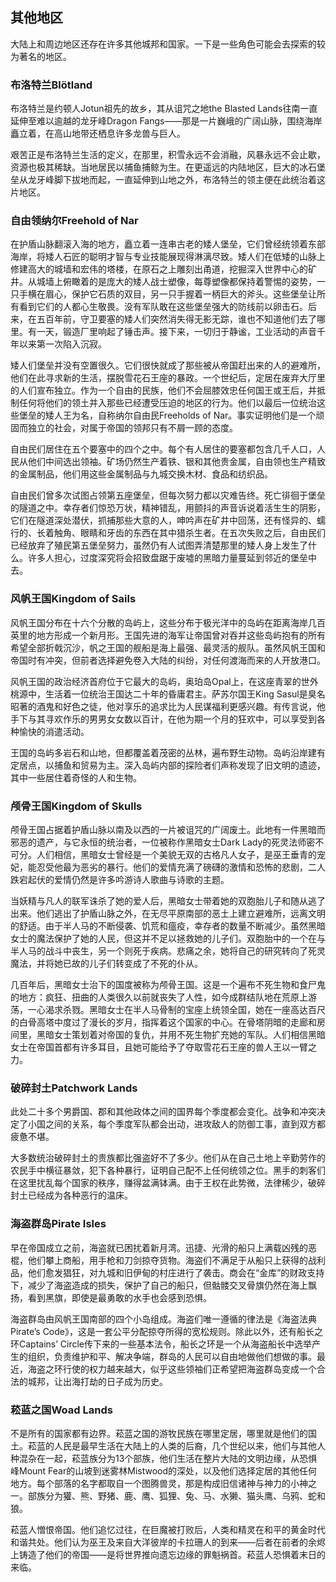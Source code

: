 ## 其他地区

大陆上和周边地区还存在许多其他城邦和国家。一下是一些角色可能会去探索的较为著名的地区。

### 布洛特兰Blötland

布洛特兰是约顿人Jotun祖先的故乡，其从诅咒之地the Blasted Lands往南一直延伸至难以逾越的龙牙峰Dragon Fangs——那是一片巍峨的广阔山脉，围绕海岸矗立着，在高山地带还栖息许多龙兽与巨人。

艰苦正是布洛特兰生活的定义，在那里，积雪永远不会消融，风暴永远不会止歇，资源也极其稀缺。当地居民以捕鱼捕鲸为生。在更遥远的内陆地区，巨大的冰石堡垒从龙牙峰脚下拔地而起，一直延伸到山地之外，布洛特兰的领主便在此统治着这片地区。

### 自由领纳尔Freehold of Nar

在护盾山脉翻滚入海的地方，矗立着一连串古老的矮人堡垒，它们曾经统领着东部海岸，将矮人石匠的聪明才智与专业技能展现得淋漓尽致。矮人们在低矮的山脉上修建高大的城墙和宏伟的塔楼，在原石之上雕刻出甬道，挖掘深入世界中心的矿井。从城墙上俯瞰着的是庞大的矮人战士塑像，每尊塑像都保持着警惕的姿势，一只手横在眉心，保护它石质的双目，另一只手握着一柄巨大的斧头。这些堡垒让所有看到它们的人都心生敬畏。没有军队敢在这些堡垒强大的防线前以卵击石。后来，在五百年前，守卫要塞的矮人们突然消失得无影无踪，谁也不知道他们去了哪里。有一天，锻造厂里响起了锤击声。接下来，一切归于静谧，工业活动的声音千年以来第一次陷入沉寂。

矮人们堡垒并没有空置很久。它们很快就成了那些被从帝国赶出来的人的避难所，他们在此寻求新的生活，摆脱雪花石王座的暴政。一个世纪后，定居在废弃大厅里的人们宣布独立。作为一个自由的民族，他们不会屈膝效忠任何国王或王后，并抵制任何将他们的领土并入那些已经遭受压迫的地区的行为。他们以最后一位统治这些堡垒的矮人王为名，自称纳尔自由民Freeholds of Nar。事实证明他们是一个顽固而独立的社会，对属于帝国的领邦只有不屑一顾的态度。

自由民们居住在五个要塞中的四个之中。每个有人居住的要塞都包含几千人口，人民从他们中间选出领袖。矿场仍然生产着铁、银和其他贵金属，自由领也生产精致的金属制品，他们用这些金属制品与九城交换木材、食品和纺织品。

自由民们曾多次试图占领第五座堡垒，但每次努力都以灾难告终。死亡徘徊于堡垒的隧道之中。幸存者们惊恐万状，精神错乱，用颤抖的声音诉说着活生生的阴影，它们在隧道深处潜伏，抓捕那些大意的人，呻吟声在矿井中回荡，还有怪异的、蠕行的、长着触角、眼睛和牙齿的东西在其中猎杀生者。在五次失败之后，自由民们已经放弃了殖民第五堡垒努力，虽然仍有人试图弄清楚那里的矮人身上发生了什么。许多人担心，过度深究将会招致盘踞于废墟的黑暗力量蔓延到邻近的堡垒中去。

### 风帆王国Kingdom of Sails

风帆王国分布在十六个分散的岛屿上，这些分布于极光洋中的岛屿在距离海岸几百英里的地方形成一个新月形。王国先进的海军让帝国曾对吞并这些岛屿抱有的所有希望全部折戟沉沙，帆之王国的舰船是海上最强、最灵活的舰队。虽然风帆王国和帝国时有冲突，但前者选择避免卷入大陆的纠纷，对任何渡海而来的人开放港口。

风帆王国的政治经济首府位于它最大的岛屿，奥珀岛Opal上，在这座青翠的世外桃源中，生活着一位统治王国达二十年的昏庸君主。萨苏尔国王King Sasul是臭名昭著的酒鬼和好色之徒，他对享乐的追求比为人民谋福利更感兴趣。有传言说，他手下与其寻欢作乐的男男女女数以百计，在他为期一个月的狂欢中，可以享受到各种愉快的消遣活动。

王国的岛屿多岩石和山地，但都覆盖着茂密的丛林，遍布野生动物。岛屿沿岸建有定居点，以捕鱼和贸易为主。深入岛屿内部的探险者们声称发现了旧文明的遗迹，其中一些居住着奇怪的人和生物。

### 颅骨王国Kingdom of Skulls

颅骨王国占据着护盾山脉以南及以西的一片被诅咒的广阔废土。此地有一件黑暗而邪恶的遗产，与它永恒的统治者，一位被称作黑暗女士Dark Lady的死灵法师密不可分。人们相信，黑暗女士曾经是一个美貌无双的古格凡人女子，是巫王垂青的宠妃，能忍受他最为恶劣的暴行。他们的爱情充满了磅礴的激情和恐怖的悲剧，二人跌宕起伏的爱情仍然是许多吟游诗人歌曲与诗歌的主题。

当妖精与凡人的联军诛杀了她的爱人后，黑暗女士带着她的双胞胎儿子和随从逃了出来。他们逃出了护盾山脉之外，在无尽平原南部的恶土上建立避难所，远离文明的舒适。由于半人马的不断侵袭、饥荒和瘟疫，幸存者的数量不断减少。虽然黑暗女士的魔法保护了她的人民，但这并不足以拯救她的儿子们。双胞胎中的一个在与半人马的战斗中丧生，另一个则死于疾病。悲痛之余，她将自己的研究转向了死灵魔法，并将她已故的儿子们转变成了不死的仆从。

几百年后，黑暗女士治下的国度被称为颅骨王国。这是一个遍布不死生物和食尸鬼的地方：疯狂、扭曲的人类很久以前就丧失了人性，如今成群结队地在荒原上游荡，一心渴求杀戮。黑暗女士在半人马骨制的宝座上统领全国，她在一座高达百尺的白骨高塔中度过了漫长的岁月，指挥着这个国家的中心。在骨塔阴暗的走廊和房间里，黑暗女士策划着对帝国的复仇，并用不死生物扩充她的军队。人们相信黑暗女士在帝国首都有许多耳目，且她可能给予了夺取雪花石王座的兽人王以一臂之力。

### 破碎封土Patchwork Lands

此处二十多个男爵国、郡和其他政体之间的国界每个季度都会变化。战争和冲突决定了小国之间的关系，每个季度军队都会出动，进攻敌人的防御工事，直到双方都疲惫不堪。

大多数统治破碎封土的贵族都比强盗好不了多少。他们从在自己土地上辛勤劳作的农民手中横征暴敛，犯下各种暴行，证明自己配不上任何统领之位。黑手的刺客们在这里扰乱每个国家的秩序，赚得盆满钵满。由于王权在此势微，法律稀少，破碎封土已经成为各种恶行的温床。

### 海盗群岛Pirate Isles

早在帝国成立之前，海盗就已困扰着新月湾。迅捷、光滑的船只上满载凶残的恶棍，他们攀上商船，用手枪和刀剑掠夺货物。海盗们不满足于从船只上获得的战利品，他们愈发猖狂，对九城和旧伊甸的村庄进行了袭击。商会在“金库”的财政支持下，减少了海盗造成的损失，保护了自己的船只，但骷髅交叉骨旗仍然在海上飘扬，看到黑旗，即使是最勇敢的水手也会感到恐惧。

海盗群岛由风帆王国南部的四个小岛组成。海盗们唯一遵循的律法是《海盗法典Pirate’s Code》，这是一套公平分配掠夺所得的宽松规则。除此以外，还有船长之环Captains’ Circle传下来的一些基本法令，船长之环是一个从海盗船长中选举产生的组织，负责维护和平、解决争端，群岛的人民可以自由地做他们想做的事。最近，海盗之环行使的权力越来越大，似乎这些领袖们正希望把海盗群岛变成一个合法的城邦，让出海打劫的日子成为历史。

### 菘蓝之国Woad Lands

不是所有的国家都有边界。菘蓝之国的游牧民族在哪里定居，哪里就是他们的国土。菘蓝的人民是最早生活在大陆上的人类的后裔，几个世纪以来，他们与其他人种混杂在一起，菘蓝族分为13个部族，他们生活在整片大陆的文明边缘，从恐惧峰Mount Fear的山坡到迷雾林Mistwood的深处，以及他们选择定居的其他任何地方。每个部落的名字都取自一个图腾兽灵，那是构成旧信诸神与神力的小神之一。部族分为獾、熊、野猪、鹿、鹰、狐狸、兔、马、水獭、猫头鹰、乌鸦、蛇和狼。

菘蓝人憎恨帝国。他们追忆过往，在巨魔被打败后，人类和精灵在和平的黄金时代和谐共处。他们认为巫王及来自大洋彼岸的卡拉珊人的到来——后者在前者的余烬上铸造了他们的帝国——是将世界推向遗忘边缘的罪魁祸首。菘蓝人恐惧着末日的来临。